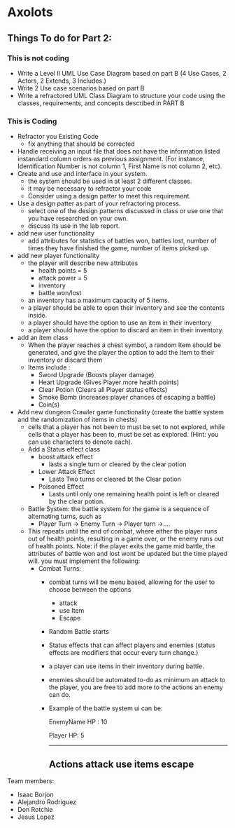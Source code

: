 # Axolots

## Things To do for Part 2:
### This is not coding
- Write a Level II UML Use Case Diagram based on part B (4 Use Cases, 2 Actors, 2 Extends, 3 Includes.)
- Write 2 Use case scenarios based on part B
- Write a refractored UML Class Diagram to structure your code using the classes, requirements, and concepts described in PART B
### This is Coding
- Refractor you Existing Code 
  - fix anything that should be corrected
- Handle receiving an input file that does not have the information listed instandard column orders as previous assignment. (For instance, Identification Number is not column 1, First Name is not column 2, etc).
- Create and use and interface in your system.
  - the system should be used in at least 2 different classes.
  - it may be necessary to refractor your code
  - Consider using a design patter to meet this requirement.
- Use a design patter as part of your refractoring process.
  - select one of the design patterns discussed in class or use one that you have researched on your own.
  - discuss its use in the lab report.
-   add new user functionality 
    -   add attributes for statistics of battles won, battles lost, number of times they have finished the game, number of items picked up.
- add new player functionality 
    - the player will describe new attributes 
      - health points = 5
      - attack power = 5
      - inventory
      - battle won/lost
    - an inventory has a maximum capacity of 5 items.
    - a player should be able to open their inventory and see the contents inside.
    - a player should have the option to use an item in their inventory
    - a player should have the option to discard an item in their inventory.
- add an item class 
  - When the player reaches a chest symbol, a random Item should be generated, and give the player the option to add the Item to their inventory or discard them 
  - Items include :
    - Sword Upgrade (Boosts player damage)
    - Heart Upgrade (Gives Player more health points)
    - Clear Potion (Clears all Player status effects)
    - Smoke Bomb (increases player chances of escaping a battle)
    - Coin(s)
- Add new dungeon Crawler game functionality (create the battle system and the randomization of items in chests)
  - cells that a player has not been to must be set to not explored, while cells that a player has been to, must be set as explored. (Hint: you can use characters to denote each).
  - Add a Status effect class
    - boost attack effect 
      - lasts a single turn or cleared by the clear potion
    - Lower Attack Effect
      - Lasts Two turns or cleared bt the Clear potion
    - Poisoned Effect
      - Lasts until only one remaining health point is left or cleared by the clear potion.
  - Battle System: the battle system for the game is a sequence of alternating turns, such as
    - Player Turn -> Enemy Turn -> Player turn ->....
  - This repeats until the end of combat, where either the player runs out of health points, resulting in a game over, or the enemy runs out of health points. Note: if the player exits the game mid battle, the attributes of battle won and lost wont be updated but the time played will. you must implement the following:
    - Combat Turns:
      - combat turns will be menu based, allowing for the user to choose between the options
        - attack
        - use Item
        - Escape
      - Random Battle starts
      - Status effects that can affect players and enemies (status effects are modifiers that occur every turn change.)
      - a player can use items in their inventory during battle.
      - enemies should be automated to-do as minimum an attack to the player, you are free to add more to the actions an enemy can do.
      - Example of the battle system ui can be:

        EnemyName HP : 10 

        Player HP: 5

        ------
        Actions
        attack
        use items
        escape
        ------


Team members:
- Isaac Borjon
- Alejandro Rodriguez
- Don Rotchie
- Jesus Lopez

